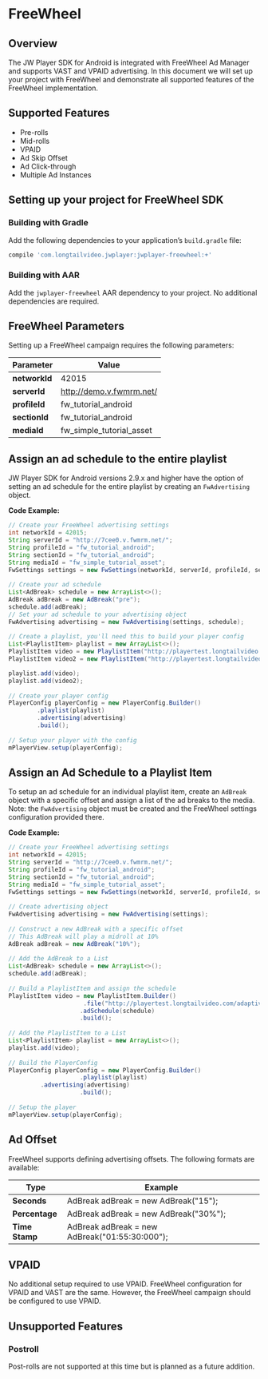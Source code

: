 # FreeWheel

## Overview
The JW Player SDK for Android is integrated with FreeWheel Ad Manager and supports VAST and VPAID advertising. In this document we will set up your project with FreeWheel and demonstrate all supported features of the FreeWheel implementation.

## Supported Features
* Pre-rolls
* Mid-rolls
* VPAID
* Ad Skip Offset
* Ad Click-through
* Multiple Ad Instances

## Setting up your project for FreeWheel SDK

### Building with Gradle
Add the following dependencies to your application’s `build.gradle` file:

```groovy
compile 'com.longtailvideo.jwplayer:jwplayer-freewheel:+'
```

### Building with AAR
Add the `jwplayer-freewheel` AAR dependency to your project. No additional dependencies are required.

## FreeWheel Parameters
Setting up a FreeWheel campaign requires the following parameters: 

|Parameter|Value  |
|--|--|
**networkId** | 42015
**serverId** | http://demo.v.fwmrm.net/
**profileId** | fw_tutorial_android
**sectionId** | fw_tutorial_android
**mediaId** | fw_simple_tutorial_asset

## Assign an ad schedule to the entire playlist
JW Player SDK for Android versions 2.9.x and higher have the option of setting an ad schedule for the entire playlist by creating an `FwAdvertising` object.

**Code Example:**

```java
// Create your FreeWheel advertising settings
int networkId = 42015;
String serverId = "http://7cee0.v.fwmrm.net/";
String profileId = "fw_tutorial_android";
String sectionId = "fw_tutorial_android";
String mediaId = "fw_simple_tutorial_asset";
FwSettings settings = new FwSettings(networkId, serverId, profileId, sectionId, mediaId);
 
// Create your ad schedule
List<AdBreak> schedule = new ArrayList<>();
AdBreak adBreak = new AdBreak("pre");
schedule.add(adBreak);
// Set your ad schedule to your advertising object
FwAdvertising advertising = new FwAdvertising(settings, schedule);
 
// Create a playlist, you'll need this to build your player config
List<PlaylistItem> playlist = new ArrayList<>();
PlaylistItem video = new PlaylistItem("http://playertest.longtailvideo.com/adaptive/bipbop/gear4/prog_index.m3u8");
PlaylistItem video2 = new PlaylistItem("http://playertest.longtailvideo.com/jwpromo/jwpromo.m3u8");

playlist.add(video);
playlist.add(video2);
 
// Create your player config
PlayerConfig playerConfig = new PlayerConfig.Builder()
        .playlist(playlist)
        .advertising(advertising)
        .build();
 
// Setup your player with the config
mPlayerView.setup(playerConfig);
```

## Assign an Ad Schedule to a Playlist Item
To setup an ad schedule for an individual playlist item, create an `AdBreak` object with a specific offset and assign a list of the ad breaks to the media. Note: the `FwAdvertising` object must be created and the FreeWheel settings configuration provided there.

**Code Example:**

```java
// Create your FreeWheel advertising settings
int networkId = 42015;
String serverId = "http://7cee0.v.fwmrm.net/";
String profileId = "fw_tutorial_android";
String sectionId = "fw_tutorial_android";
String mediaId = "fw_simple_tutorial_asset";
FwSettings settings = new FwSettings(networkId, serverId, profileId, sectionId, mediaId); 
 
// Create advertising object
FwAdvertising advertising = new FwAdvertising(settings);
 
// Construct a new AdBreak with a specific offset
// This AdBreak will play a midroll at 10%
AdBreak adBreak = new AdBreak("10%");
 
// Add the AdBreak to a List
List<AdBreak> schedule = new ArrayList<>();
schedule.add(adBreak);
 
// Build a PlaylistItem and assign the schedule
PlaylistItem video = new PlaylistItem.Builder()
                     .file("http://playertest.longtailvideo.com/adaptive/bipbop/gear4/prog_index.m3u8")
                    .adSchedule(schedule)
                    .build();
 
// Add the PlaylistItem to a List 
List<PlaylistItem> playlist = new ArrayList<>();
playlist.add(video);
 
// Build the PlayerConfig
PlayerConfig playerConfig = new PlayerConfig.Builder()
                    .playlist(playlist)
         .advertising(advertising)
                    .build();
 
// Setup the player
mPlayerView.setup(playerConfig);
```

## Ad Offset
FreeWheel supports defining advertising offsets. The following formats are available:

|Type|Example  |
|--|--|
**Seconds** | AdBreak adBreak = new AdBreak("15");
**Percentage** | AdBreak adBreak = new AdBreak("30%");
**Time Stamp** | AdBreak adBreak = new AdBreak("01:55:30:000");

## VPAID
No additional setup required to use VPAID. FreeWheel configuration for VPAID and VAST are the same. However, the FreeWheel campaign should be configured to use VPAID. 

## Unsupported Features

### Postroll
Post-rolls are not supported at this time but is planned as a future addition.
